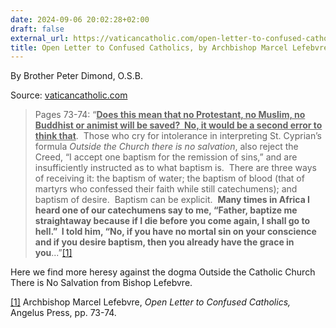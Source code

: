 ```yaml
---
date: 2024-09-06 20:02:28+02:00
draft: false
external_url: https://vaticancatholic.com/open-letter-to-confused-catholics-by-archbishop-marcel-lefebvre/
title: Open Letter to Confused Catholics, by Archbishop Marcel Lefebvre
---
```





By Brother Peter Dimond, O.S.B.

Source: [vaticancatholic.com](https://vaticancatholic.com/open-letter-to-confused-catholics-by-archbishop-marcel-lefebvre/)

<blockquote>
<p>Pages 73-74: “<strong><u>Does this mean that no Protestant, no Muslim, no Buddhist or animist will be saved?  No, it would be a second error to think that</u></strong>.  Those who cry for intolerance in interpreting St. Cyprian’s formula <em>Outside the Church there is no salvation</em>, also reject the Creed, “I accept one baptism for the remission of sins,” and are insufficiently instructed as to what baptism is.  There are three ways of receiving it: the baptism of water; the baptism of blood (that of martyrs who confessed their faith while still catechumens); and baptism of desire.  Baptism can be explicit.  <strong>Many times in Africa I heard one of our catechumens say to me, “Father, baptize me straightaway because if I die before you come again, I shall go to hell.”  I told him, “No, if you have no mortal sin on your conscience and if you desire baptism, then you already have the grace in you</strong>...”<a href="#_edn1" name="_ednref1">[1]</a></p>
</blockquote>
<p>Here we find more heresy against the dogma Outside the Catholic Church There is No Salvation from Bishop Lefebvre.</p>
<div class="footnotes">
<p><a href="#_ednref1" name="_edn1">[1]</a> Archbishop Marcel Lefebvre, <em>Open Letter to Confused Catholics, </em>Angelus Press, pp. 73-74.</p>
</div>

